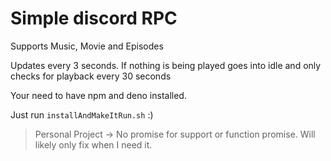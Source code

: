 # Simple discord RPC

Supports Music, Movie and Episodes


Updates every 3 seconds. If nothing is being played goes into idle and only checks for playback every 30 seconds


Your need to have npm and deno installed.


Just run `installAndMakeItRun.sh` :)



> Personal Project -> No promise for support or function promise. Will likely only fix when I need it.
